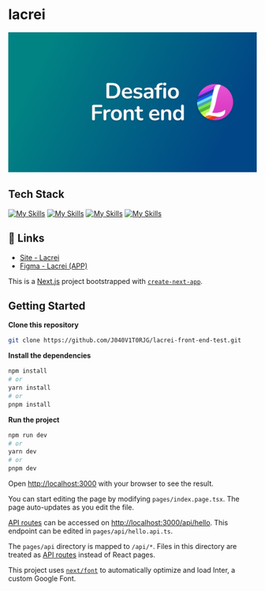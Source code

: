 # lacrei

![Cover](https://raw.githubusercontent.com/J040V1T0RJG/lacrei-front-end-test/main/.github/assets/Cover.png)

## Tech Stack

[![My Skills](https://skillicons.dev/icons?i=ts)](https://www.typescriptlang.org)
[![My Skills](https://skillicons.dev/icons?i=react)](https://reactjs.org)
[![My Skills](https://skillicons.dev/icons?i=next)](https://nextjs.org)
[![My Skills](https://skillicons.dev/icons?i=styledcomponents)](https://styled-components.com/)

## 🔗 Links
- [Site - Lacrei](https://lacrei-front-end-test.vercel.app/)
- [Figma - Lacrei (APP)](https://www.figma.com/file/CItS5uEtcS33N4BNMxVdzS/Desafio?type=design&node-id=2-15&t=rZy51sNCSHSwx4wH-0)

This is a [Next.js](https://nextjs.org/) project bootstrapped with [`create-next-app`](https://github.com/vercel/next.js/tree/canary/packages/create-next-app).

## Getting Started

**Clone this repository**

```bash
git clone https://github.com/J040V1T0RJG/lacrei-front-end-test.git
```

**Install the dependencies**

```bash
npm install
# or
yarn install
# or
pnpm install
```

**Run the project**

```bash
npm run dev
# or
yarn dev
# or
pnpm dev
```

Open [http://localhost:3000](http://localhost:3000) with your browser to see the result.

You can start editing the page by modifying `pages/index.page.tsx`. The page auto-updates as you edit the file.

[API routes](https://nextjs.org/docs/api-routes/introduction) can be accessed on [http://localhost:3000/api/hello](http://localhost:3000/api/hello). This endpoint can be edited in `pages/api/hello.api.ts`.

The `pages/api` directory is mapped to `/api/*`. Files in this directory are treated as [API routes](https://nextjs.org/docs/api-routes/introduction) instead of React pages.

This project uses [`next/font`](https://nextjs.org/docs/basic-features/font-optimization) to automatically optimize and load Inter, a custom Google Font.
